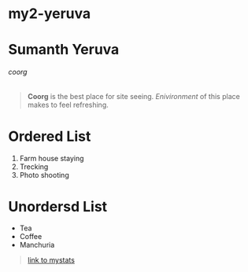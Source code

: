 # my2-yeruva
# Sumanth Yeruva
###### coorg
>**Coorg** is the best place for site seeing.
>*Enivironment* of this place makes to feel refreshing.

# Ordered List
1. Farm house staying
2. Trecking
3. Photo shooting

# Unordersd List
- Tea
- Coffee
- Manchuria

>[link to mystats](https://github.com/sumanthyeruva/my2-yeruva/blob/main/MyStats.md)


